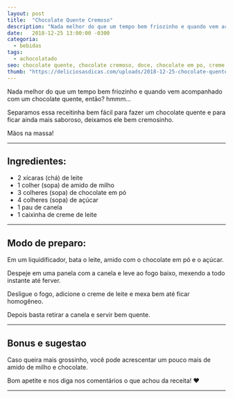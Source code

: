 ```yaml
---
layout: post
title:  "Chocolate Quente Cremoso"
description: "Nada melhor do que um tempo bem friozinho e quando vem acompanhado com um chocolate quente, então? hmmm..."
date:   2018-12-25 13:00:00 -0300
categoria:
  - bebidas
tags:
  - achocolatado
seo: chocolate quente, chocolate cremoso, doce, chocolate em po, creme de leite, como fazer chocolate
thumb: "https://deliciosasdicas.com/uploads/2018-12-25-chocolate-quente-cremoso.jpg"
---
```


Nada melhor do que um tempo bem friozinho e quando vem acompanhado com um chocolate quente, então? hmmm...

Separamos essa receitinha bem fácil para fazer um chocolate quente e para ficar ainda mais saboroso, deixamos ele bem cremosinho.

Mãos na massa!

---

## Ingredientes:
  - 2 xícaras (chá) de leite
  - 1 colher (sopa) de amido de milho
  - 3 colheres (sopa) de chocolate em pó
  - 4 colheres (sopa) de açúcar
  - 1 pau de canela
  - 1 caixinha de creme de leite

---

## Modo de preparo:
Em um liquidificador, bata o leite, amido com o chocolate em pó e o açúcar.

Despeje em uma panela com a canela e leve ao fogo baixo, mexendo a todo instante até ferver.

Desligue o fogo, adicione o creme de leite e mexa bem até ficar homogêneo.

Depois basta retirar a canela e servir bem quente.

---

## Bonus e sugestao
Caso queira mais grossinho, você pode acrescentar um pouco mais de amido de milho e chocolate.

Bom apetite e nos diga nos comentários o que achou da receita! ❤️

---
